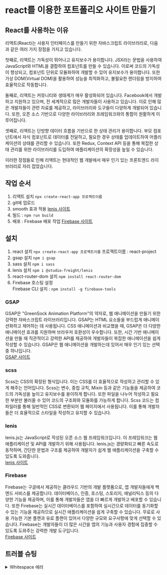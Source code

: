 # react를 이용한 포트폴리오 사이트 만들기

## React를 사용하는 이유
리액트(React)는 사용자 인터페이스를 만들기 위한 자바스크립트 라이브러리로, 다음과 같은 여러 가지 장점을 가지고 있습니다.   

첫째로, 리액트는 가독성이 뛰어나고 유지보수가 용이합니다. JSX라는 문법을 사용하여 JavaScript와 HTML을 결합하여 컴포넌트를 만들 수 있습니다. 이로써 코드의 가독성이 향상되고, 컴포넌트 단위로 모듈화하여 개발할 수 있어 유지보수가 용이합니다. 또한 가상 DOM(Virtual DOM)을 활용하여 성능을 최적화하고, 불필요한 렌더링을 방지하여 효율적으로 작동합니다.   

둘째로, 리액트는 커뮤니티와 생태계가 매우 활성화되어 있습니다. Facebook에서 개발하고 지원하고 있으며, 전 세계적으로 많은 개발자들이 사용하고 있습니다. 이로 인해 많은 개발자들이 관련 자료를 제공하고, 라이브러리와 도구들이 다양하게 개발되어 있습니다. 또한, 오픈 소스 기반으로 다양한 라이브러리와 프레임워크와의 통합이 원활하게 이루어집니다.   

셋째로, 리액트는 단방향 데이터 흐름을 기반으로 한 상태 관리가 용이합니다. 부모 컴포넌트에서 자식 컴포넌트로 데이터를 전달하고, 필요한 경우 상태를 업데이트하여 어플리케이션의 상태를 관리할 수 있습니다. 또한 Redux, Context API 등을 통해 복잡한 상태 관리를 위한 라이브러리를 도입하여 애플리케이션의 확장성을 높일 수 있습니다.

이러한 장점들로 인해 리액트는 현대적인 웹 개발에서 매우 인기 있는 프론트엔드 라이브러리로 자리 잡았습니다.
   

## 작업 순서
1. 리액트 설치 `npx create-react-app 프로젝트이름`
2. git에 업로드
3. smooth 효과 적용   [lenis 사이트](https://lenis.studiofreight.com/)
4. 빌드 : `npm run build`
5. 배포 : Firebase 배포 작업   [Firebase 사이트](https://firebase.google.com/?hl=ko)

## 설치
1. react 설치 `npx create-react-app 프로젝트이름` 프로젝트이름 : react-project
2. gsap 설치 `npm i gsap`
3. sass 설치 `npm i sass`
4. lenis 설치 `npm i @studio-freight/lenis`
5. react-router-dom 설치 `npm install react-router-dom`
6. Firebase 호스팅 설정   
   Firebase CLI 설치 : `npm install -g firebase-tools`

### GSAP
GSAP은 "GreenSock Animation Platform"의 약자로, 웹 애니메이션을 만들기 위한 강력한 자바스크립트 라이브러리입니다. GSAP는 HTML 요소들을 부드럽게 애니메이션화하고 제어하는 데 사용됩니다. CSS 애니메이션과 비교했을 때, GSAP은 더 다양한 애니메이션 효과를 지원하며 브라우저 호환성이 우수합니다. 또한, 시간 기반 애니메이션을 만들 때 직관적이고 강력한 API를 제공하여 개발자들이 복잡한 애니메이션을 쉽게 작성할 수 있습니다. GSAP은 웹 애니메이션을 개발하는데 있어서 매우 인기 있는 선택 중 하나입니다.   
[GSAP 사이트](https://gsap.com/)   
### scss   
Scss는 CSS의 확장된 형식입니다. 이는 CSS를 더 효율적으로 작성하고 관리할 수 있게 해주는 언어입니다. Scss는 변수, 중첩 규칙, Mixin 등과 같은 기능들을 제공하여 코드의 가독성을 높이고 유지보수를 용이하게 합니다. 또한 파일을 나누어 작성하고 필요한 부분만 불러올 수 있어 코드의 구조화와 모듈화를 가능하게 합니다. Scss 코드는 컴파일러를 통해 일반적인 CSS로 변환되어 웹 페이지에서 사용됩니다. 이를 통해 개발자들은 더 효율적으로 스타일을 작성하고 유지할 수 있습니다.   
### lenis
lenis.js는 JavaScript로 작성된 오픈 소스 웹 프레임워크입니다. 이 프레임워크는 웹 애플리케이션 및 API를 개발하기 위해 사용됩니다. lenis.js는 경량화되고 빠른 속도로 동작하며, 간단한 문법과 구조를 제공하여 개발자가 쉽게 웹 애플리케이션을 구축할 수 있도록 도와줍니다.   
[lenis 사이트](https://lenis.studiofreight.com/)   
### Firebase
Firebase는 구글에서 제공하는 클라우드 기반의 개발 플랫폼으로, 앱 개발자들에게 백엔드 서비스를 제공합니다. 데이터베이스, 인증, 호스팅, 스토리지, 애널리틱스 등의 다양한 기능을 제공하며, 이를 통해 개발자들은 앱을 더 빠르게 개발하고 배포할 수 있습니다. 또한 Firebase는 실시간 데이터베이스를 포함하여 실시간으로 데이터를 동기화할 수 있는 기능을 제공하므로 실시간 애플리케이션을 쉽게 구축할 수 있습니다. 무료로 사용 가능한 기본 플랜과 유료 플랜이 있어서 다양한 규모와 요구사항에 맞게 선택할 수 있습니다. Firebase는 개발자들이 더 많은 시간을 앱의 기능과 사용자 경험에 집중할 수 있도록 도와주는 강력한 개발 도구입니다.   
[Firebase 사이트](https://firebase.google.com/?hl=ko)   

## 트러블 슈팅
<details>
<summary>Whitespace 에러</summary>
유닉스 시스템에서는 한 줄의 끝이 LF(Line Feed)로 이루어지는 반면,   
윈도우에서는 줄 하나가 CR(Carriage Return)와 LF(Line Feed), 즉 CRLF로 이루어지는데   
Git이 이 둘 중 어느 쪽을 선택할지 혼란와 뜨는 에러   

해결방법   
`git config --global core.autocrlf true // 시스템 전체에 적용`   
`git config core.autocrlf true // 해당 프로젝트에만 적용`   
</details>

